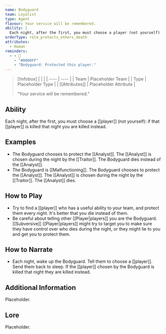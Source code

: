 ```yaml
---
name: Bodyguard
team: Loyalist
type: Agent
flavour: Your service will be remembered.
ability: |
  Each night, after the first, you must choose a player (not yourself): if that player is killed that night you are killed instead.
orderType: role_protects_others_death
attributes:
  - Human
reminders:
  - - 👮
    - "#0000FF"
    - "Bodyguard: Protected this player."
---
```

> [!infobox]
> |  |  |
> | ---- | ---- |
> | Team | Placeholder Team |
> | Type | Placeholder Type |
> | [[Attributes]] | Placeholder Attribute |
> 
>  “Your service will be remembered.”

## Ability
Each night, after the first, you must choose a [[player]] (not yourself): if that [[player]] is killed that night you are killed instead.

## Examples
- The Bodyguard chooses to protect the [[Analyst]]. The [[Analyst]] is chosen during the night by the [[Traitor]]. The Bodyguard dies instead of the [[Analyst]].
- The Bodyguard is [[Malfunctioning]]. The Bodyguard chooses to protect the [[Analyst]]. The [[Analyst]] is chosen during the night by the [[Traitor]]. The [[Analyst]] dies.

## How to Play
- Try to find a [[player]] who has a useful ability to your team, and protect them every night. It's better that you die instead of them.
- Be careful about telling other [[Player|players]] you are the Bodyguard. [[Subversive]] [[Player|players]] might try to target you to make sure they have control over who dies during the night, or they might lie to you and get you to protect them.

## How to Narrate
- Each night, wake up the Bodyguard. Tell them to choose a [[player]]. Send them back to sleep. If the [[player]] chosen by the Bodyguard is killed that night they are killed instead.

## Additional Information
Placeholder.

## Lore
Placeholder.